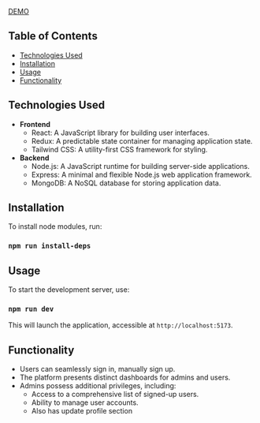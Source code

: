 [DEMO](https://sample-xcelore.onrender.com/)

## Table of Contents

- [Technologies Used](#technologies-used)
- [Installation](#installation)
- [Usage](#usage)
- [Functionality](#functionality)

## Technologies Used

- **Frontend**
  - React: A JavaScript library for building user interfaces.
  - Redux: A predictable state container for managing application state.
  - Tailwind CSS: A utility-first CSS framework for styling.
- **Backend**
  - Node.js: A JavaScript runtime for building server-side applications.
  - Express: A minimal and flexible Node.js web application framework.
  - MongoDB: A NoSQL database for storing application data.

## Installation

To install node modules, run:

### `npm run install-deps`

## Usage

To start the development server, use:

### `npm run dev`

This will launch the application, accessible at `http://localhost:5173`.

## Functionality

- Users can seamlessly sign in, manually sign up.
- The platform presents distinct dashboards for admins and users.
- Admins possess additional privileges, including:
  - Access to a comprehensive list of signed-up users.
  - Ability to manage user accounts.
  - Also has update profile section
